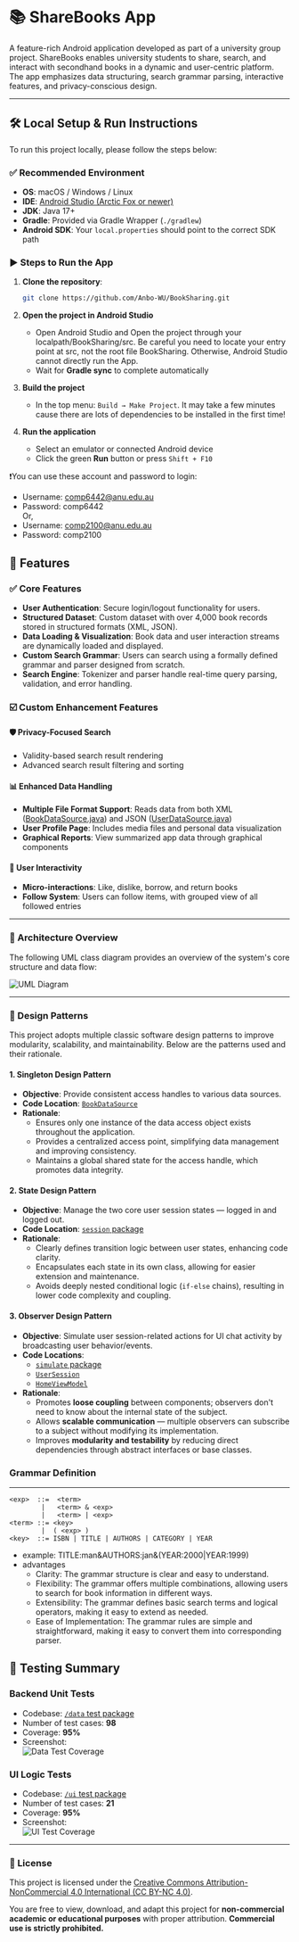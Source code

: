 # 📚 ShareBooks App

A feature-rich Android application developed as part of a university group project. ShareBooks enables university students to share, search, and interact with secondhand books in a dynamic and user-centric platform. The app emphasizes data structuring, search grammar parsing, interactive features, and privacy-conscious design.

---

## 🛠️ Local Setup & Run Instructions

To run this project locally, please follow the steps below:

### ✅ Recommended Environment

- **OS**: macOS / Windows / Linux
- **IDE**: [Android Studio (Arctic Fox or newer)](https://developer.android.com/studio)
- **JDK**: Java 17+
- **Gradle**: Provided via Gradle Wrapper (`./gradlew`)
- **Android SDK**: Your `local.properties` should point to the correct SDK path

### ▶️ Steps to Run the App

1. **Clone the repository**:
   ```bash
   git clone https://github.com/Anbo-WU/BookSharing.git
   ```
2. **Open the project in Android Studio**

   - Open Android Studio and Open the project through your localpath/BookSharing/src. Be careful you need to locate your entry point at src, not the root file BookSharing. Otherwise, Android Studio cannot directly run the App. 
   - Wait for **Gradle sync** to complete automatically

3. **Build the project**

   - In the top menu: `Build → Make Project`. It may take a few minutes cause there are lots of dependencies to be installed in the first time!

4. **Run the application**

   - Select an emulator or connected Android device  
   - Click the green **Run** button or press `Shift + F10`

❗You can use these account and password to login:
- Username: comp6442@anu.edu.au
- Password: comp6442
<br>Or,<br>
- Username: comp2100@anu.edu.au
- Password: comp2100


## 🚀 Features

### ✅ Core Features
- **User Authentication**: Secure login/logout functionality for users.
- **Structured Dataset**: Custom dataset with over 4,000 book records stored in structured formats (XML, JSON).
- **Data Loading & Visualization**: Book data and user interaction streams are dynamically loaded and displayed.
- **Custom Search Grammar**: Users can search using a formally defined grammar and parser designed from scratch.
- **Search Engine**: Tokenizer and parser handle real-time query parsing, validation, and error handling.

### ☑️ Custom Enhancement Features
#### 🛡 Privacy-Focused Search
- Validity-based search result rendering
- Advanced search result filtering and sorting

#### 📊 Enhanced Data Handling
- **Multiple File Format Support**: Reads data from both XML ([BookDataSource.java](/src/app/src/main/java/anu/g35/sharebooks/data/datasource/BookDataSource.java)) and JSON ([UserDataSource.java](/src/app/src/main/java/anu/g35/sharebooks/data/datasource/UserDataSource.java))
- **User Profile Page**: Includes media files and personal data visualization
- **Graphical Reports**: View summarized app data through graphical components

#### 🤝 User Interactivity
- **Micro-interactions**: Like, dislike, borrow, and return books
- **Follow System**: Users can follow items, with grouped view of all followed entries

---
### 🧱 Architecture Overview

The following UML class diagram provides an overview of the system's core structure and data flow:

![UML Diagram](items/media/uml/Borrow_book_user_case.png)

---
### 🧩 Design Patterns

This project adopts multiple classic software design patterns to improve modularity, scalability, and maintainability. Below are the patterns used and their rationale.



#### 1. **Singleton Design Pattern**
- **Objective**: Provide consistent access handles to various data sources.
- **Code Location**: [`BookDataSource`](/src/app/src/main/java/anu/g35/sharebooks/data/datasource/BookDataSource.java)
- **Rationale**:
  - Ensures only one instance of the data access object exists throughout the application.
  - Provides a centralized access point, simplifying data management and improving consistency.
  - Maintains a global shared state for the access handle, which promotes data integrity.


#### 2. **State Design Pattern**
- **Objective**: Manage the two core user session states — logged in and logged out.
- **Code Location**: [`session` package](/src/app/src/main/java/anu/g35/sharebooks/data/session)
- **Rationale**:
  - Clearly defines transition logic between user states, enhancing code clarity.
  - Encapsulates each state in its own class, allowing for easier extension and maintenance.
  - Avoids deeply nested conditional logic (`if-else` chains), resulting in lower code complexity and coupling.


#### 3. **Observer Design Pattern**
- **Objective**: Simulate user session-related actions for UI chat activity by broadcasting user behavior/events.
- **Code Locations**:  
  - [`simulate` package](/src/app/src/main/java/anu/g35/sharebooks/data/simulate)  
  - [`UserSession`](/src/app/src/main/java/anu/g35/sharebooks/data/session/UserSession.java)  
  - [`HomeViewModel`](/src/app/src/main/java/anu/g35/sharebooks/ui/home/HomeViewModel.java)
- **Rationale**:
  - Promotes **loose coupling** between components; observers don't need to know about the internal state of the subject.
  - Allows **scalable communication** — multiple observers can subscribe to a subject without modifying its implementation.
  - Improves **modularity and testability** by reducing direct dependencies through abstract interfaces or base classes.


### Grammar Definition
---
```text
<exp>  ::=  <term>
        |   <term> & <exp>
        |   <term> | <exp>
<term> ::= <key>
        |  ( <exp> )
<key>  ::= ISBN | TITLE | AUTHORS | CATEGORY | YEAR
```

* example:
  TITLE:man&AUTHORS:jan&(YEAR:2000|YEAR:1999)
* advantages
    * Clarity: The grammar structure is clear and easy to understand.
    * Flexibility: The grammar offers multiple combinations, allowing users to search for book information in different ways.
    * Extensibility: The grammar defines basic search terms and logical operators, making it easy to extend as needed.
    * Ease of Implementation: The grammar rules are simple and straightforward, making it easy to convert them into corresponding parser.


## 🧪 Testing Summary
### Backend Unit Tests
- Codebase: [`/data` test package](/src/app/src/test/java/anu/g35/sharebooks/data)
- Number of test cases: **98**
- Coverage: **95%**
- Screenshot:  
  ![Data Test Coverage](items/media/test/data.png)

### UI Logic Tests
- Codebase: [`/ui` test package](/src/app/src/test/java/anu/g35/sharebooks/ui)
- Number of test cases: **21**
- Coverage: **95%**
- Screenshot:  
  ![UI Test Coverage](items/media/test/ui.png)


---

### 📄 License

This project is licensed under the [Creative Commons Attribution-NonCommercial 4.0 International (CC BY-NC 4.0)](https://creativecommons.org/licenses/by-nc/4.0/).

You are free to view, download, and adapt this project for **non-commercial academic or educational purposes** with proper attribution. **Commercial use is strictly prohibited.**
